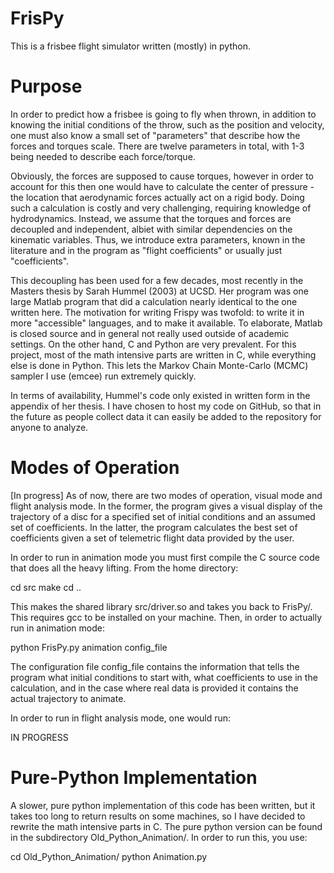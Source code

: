 # FrisPy
This is a frisbee flight simulator written (mostly) in python.

# Purpose
In order to predict how a frisbee is going to fly when thrown, 
in addition to knowing the initial conditions of the throw, 
such as the position and velocity, one must also know a small 
set of "parameters" that describe how the forces and torques scale.
There are twelve parameters in total, with 1-3 being needed to describe
each force/torque.

Obviously, the forces are supposed to cause torques, however 
in order to account for this then one would have to calculate the
center of pressure - the location that aerodynamic forces actually
act on a rigid body. Doing such a calculation is costly and very challenging,
requiring knowledge of hydrodynamics. Instead, we assume that the
torques and forces are decoupled and independent, albiet with similar
dependencies on the kinematic variables. Thus, we introduce extra parameters,
known in the literature and in the program as "flight coefficients" or
usually just "coefficients".

This decoupling has been used for a few decades, most recently in the 
Masters thesis by Sarah Hummel (2003) at UCSD. Her program was one large
Matlab program that did a calculation nearly identical to the one written here.
The motivation for writing Frispy was twofold: to write it in more "accessible"
languages, and to make it available. To elaborate, Matlab is closed source and in
general not really used outside of academic settings. On the other hand, C
and Python are very prevalent. For this project, most of the math intensive
parts are written in C, while everything else is done in Python. This lets
the Markov Chain Monte-Carlo (MCMC) sampler I use (emcee) run extremely
quickly.

In terms of availability, Hummel's code only existed in written form in the
appendix of her thesis. I have chosen to host my code on GitHub, so that in
the future as people collect data it can easily be added to the repository
for anyone to analyze.

# Modes of Operation
[In progress] As of now, there are two modes of operation, visual mode and 
flight analysis mode. In the former, the program gives a visual display of the
trajectory of a disc for a specified set of initial conditions and an
assumed set of coefficients. In the latter, the program calculates the
best set of coefficients given a set of telemetric flight data provided
by the user.

In order to run in animation mode you must first compile the C source
code that does all the heavy lifting. From the home directory:

cd src
make
cd ..

This makes the shared library src/driver.so and takes you back to FrisPy/.
This requires gcc to be installed on your machine.
Then, in order to actually run in animation mode:

python FrisPy.py animation config_file

The configuration file config_file contains the information that tells the
program what initial conditions to start with, what coefficients to use
in the calculation, and in the case where real data is provided it contains
the actual trajectory to animate.

In order to run in flight analysis mode, one would run:

IN PROGRESS

# Pure-Python Implementation
A slower, pure python implementation of this code has been written, but it takes
too long to return results on some machines, so I have decided to rewrite the 
math intensive parts in C. The pure python version can be found 
in the subdirectory Old_Python_Animation/. In order to run this, you use:

cd Old_Python_Animation/
python Animation.py